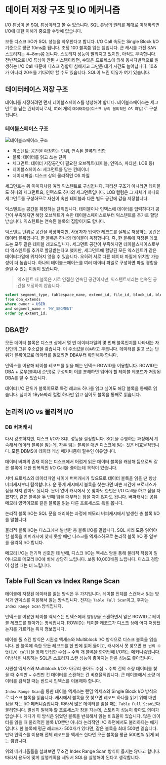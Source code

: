 # 데이터 저장 구조 및 IO 메커니즘

I/O 튜닝이 곧 SQL 튜닝이라고 볼 수 있습니다. SQL 튜닝의 원리를 제대로 이해하려면 I/O에 대한 이해가 중요할 수밖에 없습니다. 

보통 디스크 I/O가 SQL 성능을 좌우한다고 합니다. I/O Call 속도는 Single Block I/O 기준으로 평균 10ms쯤 됩니다. 초당 100 블록쯤 읽는 셈입니다. 큰 캐시를 가진 SAN 스토리지는  4~8ms쯤 됩니다.  스토리지 성능이 빨리지고 있지만, 아직도 부족합니다. 전반적으로 I/O 튜닝이 안된 시스템이라면, 수많은 프로세스에 의해 동시다발적으로 발생하는 I/O Call 때문에 디스크 경합이 심해지고 그만큼 대기 시간도 늘어납니다. 10초가 아니라 20초를 기다려야 할 수도 있습니다. SQL이 느린 이유가 여기 있습니다. 

## 데이터베이스 저장 구조

데이터를 저장하려면 먼저 테이블스페이스를 생성해야 합니다. 테이블스페이스는 세그먼트를 담는 컨테이너로서, 여러 개의 `데이터파일(디스크 상의 물리적인 OS 파일)`로 구성됩니다.

### 테이블스페이스 구조 

![테이블스페이스_구조](https://user-images.githubusercontent.com/22395934/126488839-49344a6f-e6c9-4753-b63c-0ee38fd30fa1.png)

- 익스텐트: 공간을 확장하는 단위, 연속된 블록의 집합
- 블록: 데이터를 읽고 쓰는 단위
- 세그먼트: 데이터 저장공간이 필요한 오브젝트(테이블, 인덱스, 파티션, LOB 등)
- 테이블스페이스: 세그먼트를 담는 컨테이너
- 데이터파일: 디스크 상의 물리적인 OS 파일

세그먼트는 위 이미지처럼 여러 익스텐트로 구성됩니다. 파티션 구조가 아니라면 테이블도 하나의 세그먼트요, 인덱스도 하나의 세그먼트입니다. LOB 컬럼은 그 자체가 하나의 세그먼트를 구성하므로 자신이 속한 테이블과 다른 별도 공간에 값을 저장합니다.

익스텐트는 공간을 확장하는 단위입니다. 테이블이나 인덱스에 데이터를 입력하다가 공간이 부족해지면 해당 오브젝트가 속한 테이블스페이스로부터 익스텐트를 추가로 할당받습니다. 익스텐트는 연속된 블록의 집합이기도 합니다. 

익스텐트 단위로 공간을 확장하지만, 사용자가 입력한 레코드를 실제로 저장하는 공간은 데이터 블록입니다. 한 블록은 하나의 테이블이 독점합니다. 즉, 한 블록에 저장된 레코드는 모두 같은 테이블 레코드입니다.
세그먼트 공간이 부족해지면 테이블스페이스로부터 익스텐트를 추가로 할당받는다고 했지만, 세그먼트에 할당된 모든 익스텐트가 같은 데이터파일에 위치하지 않을 수 있습니다. 오히려 서로 다른 데이터 파일에 위치할 가능성이 더 높습니다. 하나의 테이블스페이스를 여러 데이터 파일로 구성하면 파일 경합을 줄일 수 있는 이점이 있습니다. 

> 익스텐트 내 블록은 서로 인접한 연속된 공간이지만, 익스텐트끼리는 연속된 공간을 보장하지 않습니다.

```sql
select segment_type, tablespace_name, extend_id, file_id, block_id, blocks
from dba_extends
where owner = USER
and segment_name = 'MY_SEGMENT'
order by extent_id;
```

## DBA란?

모든 데이터 블록은 디스크 상에서 몇 번 데이터파일의 몇 번째 블록인지를 나타내는 자신만의 고유 주소값을 갖습니다. 이 주소값을 `DBA`라고 부릅니다. 데이터를 읽고 쓰는 단위가 블록이므로 데이터를 읽으려면 DBA부터 확인해야 합니다.

인덱스를 이용해 테이블 레코드를 읽을 때는 인덱스 ROWID를 이용합니다. ROWID는 DBA + 로우(블록내 순번)로 구성되며 이를 분해하면 읽어야 할 테이블 레코드가 저장된 DBA를 알 수 있습니다.

데이터 I/O 단위가 블록이므로 특정 레코드 하나를 읽고 싶어도 해당 블록을 통째로 읽습니다. 심지어 1Byte짜리 컬럼 하나만 읽고 싶어도 블록을 통째로 읽습니다.


## 논리적 I/O vs 물리적 I/O

### DB 버퍼캐시

다시 강조하지만, 디스크 I/O가 SQL 성능을 결정합니다. SQL을 수행하는 과정에서 계속해서 데이터 블록을 읽는데, 자주 읽는 블록을 매번 디스크에 읽는 것은 비효율적입니다. 모든 DBMS에 데이터 캐싱 메커니즘이 필수인 이유입니다.

데이터 버퍼의 존재 이유는 디스크에서 어렵게 읽은 데이터 블록을 캐싱해 둠으로써 같은 블록에 대한 반복적인 I/O Call을 줄이는데 목적이 있습니다.

서버 프로세스와 데이터파일 사이에 버퍼캐시가 있으므로 데이터 블록을 읽을 땐 항상 버퍼캐시부터 탐색합니다. 운 좋게 캐시에서 블록을 찾는다면 바쁜 시간에 프로세스가 잠을 자지 않아도 됩니다. 운이 없어 캐시에서 못 찾아도 한번은 I/O Call을 하고 잠을 자겠지만, 같은 블록을 두 번째 읽을 때부터는 잠을 자지 않아도 됩니다. 버퍼캐시는 공유 메모리 영역이므로 같은 블록을 읽는 다른 프로세스도 득을 봅니다.

논리적 블록 I/O는 SQL 문을 처리하는 과정에 메모리 버퍼캐시에서 발생한 총 블록 I/O를 말합니다. 

물리적 블록 I/O는 디스크에서 발생한 총 블록 I/O를 말합니다. SQL 처리 도중 읽어야 할 블록을 버퍼캐시에 찾지 못할 때만 디스크를 엑세스하므로 논리적 블록 I/O 중 일부를 물리적 I/O 합니다.

메모리 I/O는 전기적 신호인 데 반해, 디스크 I/O는 엑세스 암을 통해 물리적 작용이 일어나므로 메모리 I/O에 비해 상당히 느립니다. 보통 10,000배쯤 느립니다. 디스크 경합이 심할 때는 더 느립니다.

## Table Full Scan vs Index Range Scan


테이블에 저장된 데이터를 읽는 방식은 두 가지입니다. 테이블 전체를 스캔해서 읽는 방식과 인덱스를 이용해서 읽는 방식입니다. 전자는 `Table Full Scan`이고, 후자는 `Index Range Scan` 방식입니다. 

인덱스를 이용한 테이블 엑세스는 인덱스에서 `일정량`을 스캔하면서 얻은 ROWID로 테이블 레코드를 찾아가는 방식입니다. ROWID는 테이블 레코드가 디스크 상에 어디 저장됐는지를 가르키는 위치 정보입니다.

테이블 풀 스캔 방식은 시퀀셜 엑세스와 Multiblock I/O 방식으로 디스크 블록을 읽습니다. 한 블록에 속한 모든 레코드를 한 번에 읽어 들이고, 캐시에서 못 찾으면 `한 번의 수면(I/O call)`을 통해 인접한 수십 ~ 수백  개 블록을 한꺼번에 I/O하는 메커니즘입니다. 이방식을 사용하는 SQL은 스토리지 스캔 성능이 좋아지는 만큼 성능도 좋아집니다.

시퀀셜 엑세스와 Multiblock I/O가 아무리 좋아도 수십 ~ 수백 건의 소량 데이터를 찾을 때 수백만 ~ 수천만 건 데이터를 스캔하는 건 비효율적입니다. 큰 테이블에서 소량 데이터를 검색할 때는 반드시 인덱스를 이용해야 합니다.

`Index Range Scan`을 통한 테이블 엑세스는 랜덤 엑세스와 Single Block I/O 방식으로 디스크 블록을 읽습니다. 캐시에서 블록을 못 찾으면 레코드 하나를 읽기 위해 매번 잠을 자는 I/O 메커니즘입니다. 따라서 많은 데이터를 읽을 때는 `Table Full Scan`보다 불리합니다. 열심히 일해야 할 프로세스가 잠을 자는데, 스토리지 성능이 좋아도 의미가 없습니다. 게다가 이 방식은 읽었던 블록을 반복해서 읽는 비효율이 있습니다. 많은 데이터를 읽을 때 물리적인 블록 I/O뿐만 아니라 논리적인 I/O 측면에서도 불리하다는 애기입니다. 한 블록에 평균 레코드가 500개가 있다면, 같은 블록을 최대 500번 읽습니다. 만약 인덱스를 이용해 전체 레코드를 엑세스 한다면 모든 블록을 평균 500번씩 읽게 되는 셈입니다.  

위의 메커니즘들을 살펴보면 무조건 Index Range Scan 방식이 옳지는 않다고 합니다.
따라서 용도에 맞게 실행계획을 세워서 SQL을 실행해야 된다고 생각합니다.

